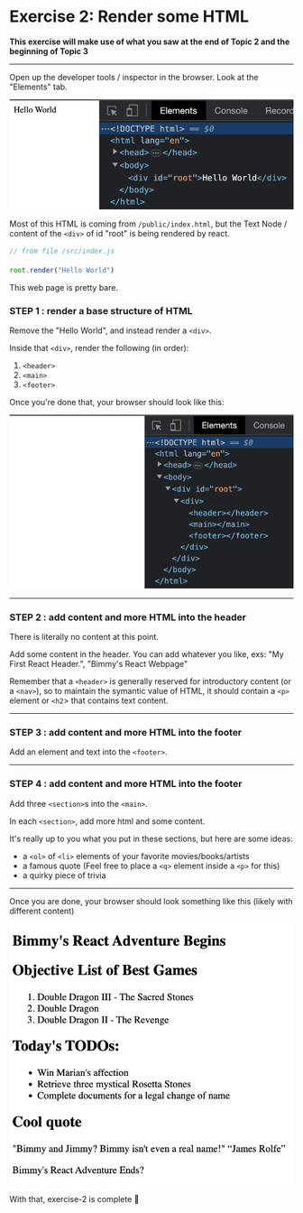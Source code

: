 # Exercise 2: Render some HTML

**This exercise will make use of what you saw at the end of Topic 2 and the beginning of Topic 3**

---

Open up the developer tools / inspector in the browser.
Look at the "Elements" tab.

![Elements after exercise-1](./assets/e2a1.png)

Most of this HTML is coming from `/public/index.html`, but the Text Node / content of the `<div>` of id "root" is being rendered by react.

```js
// from file /src/index.js

root.render("Hello World")

```

This web page is pretty bare.

### **STEP 1** : render a base structure of HTML

Remove the "Hello World", and instead render a `<div>`.

Inside that `<div>`, render the following (in order):
1. `<header>`
2. `<main>`
3. `<footer>`

Once you're done that, your browser should look like this:

![Elements after exercise-1](./assets/e2a2.png)

---

### **STEP 2** : add content and more HTML into the header

There is literally no content at this point.

Add some content in the header.  You can add whatever you like, exs: "My First React Header.", "Bimmy's React Webpage"

Remember that a `<header>` is generally reserved for introductory content (or a `<nav>`), so to maintain the symantic value of HTML, it should contain a `<p>` element or `<h2`> that contains text content.

---

### **STEP 3** : add content and more HTML into the footer

Add an element and text into the `<footer>`.

---

### **STEP 4** : add content and more HTML into the footer

Add three `<section>`s into the `<main>`.

In each `<section>`, add more html and some content.

It's really up to you what you put in these sections, but here are some ideas:

- a `<ol>` of `<li>` elements of your favorite movies/books/artists
- a famous quote (Feel free to place a `<q>` element inside a `<p>` for this)
- a quirky piece of trivia

---

Once you are done, your browser should look something like this (likely with different content)

![Browser after exercise-2](./assets/e2a3.png)

With that, exercise-2 is complete 🎉
